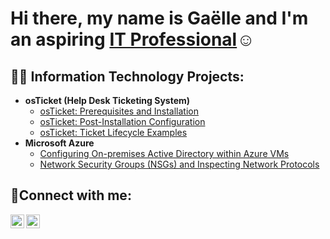  
<h1>Hi there, my name is Gaëlle and I'm an aspiring <a href="https://www.linkedin.com/in/ga%C3%ABlle-tala-nga%C3%AF-38b256133/">IT Professional</a>☺</h1>

<h2>👨‍💻 Information Technology Projects:</h2>

- <b>osTicket (Help Desk Ticketing System)</b>
  - [osTicket: Prerequisites and Installation](https://github.com/gaelle-talangai/osticket-prereqs)
  - [osTicket: Post-Installation Configuration](https://github.com/gaelle-talangai/osticket-postconfig)
  - [osTicket: Ticket Lifecycle Examples](https://github.com/gaelle-talangai/osticket-Lifecycle)
- <b>Microsoft Azure</b>
  - [Configuring On-premises Active Directory within Azure VMs](https://github.com/gaelle-talangai/configure-ad)
  - [Network Security Groups (NSGs) and Inspecting Network Protocols](https://github.com/gaelle-talangai/azure-network-protocols)

<h2>🤳Connect with me:</h2>

[<img align="left" alt="Gaelle | LinkedIn" width="22px" src="https://cdn.jsdelivr.net/npm/simple-icons@v3/icons/linkedin.svg" />][linkedin]
[<img align="left" alt="Gaelle | Instagram" width="22px" src="https://cdn.jsdelivr.net/npm/simple-icons@v3/icons/instagram.svg" />][instagram]

[instagram]: https://www.instagram.com/g.talangai/
[linkedin]: https://www.linkedin.com/in/ga%C3%ABlle-tala-nga%C3%AF-38b256133/
